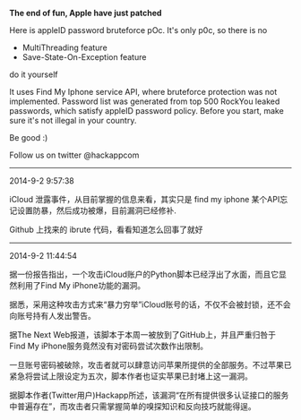 **The end of fun, Apple have just patched**


Here is appleID password bruteforce pOc.
It's only p0c, so there is no
	

* MultiThreading feature
* Save-State-On-Exception feature


do it yourself


It uses Find My Iphone service API, where bruteforce protection was not implemented. Password list was generated from top 500 RockYou leaked passwords, which satisfy appleID password policy. Before you start, make sure it's not illegal in your country. 

Be good :)


Follow us on twitter @hackappcom

---------------------------
2014-9-2 9:57:38

iCloud 泄露事件，从目前掌握的信息来看，其实只是 find my iphone 某个API忘记设置防暴，然后成功被爆，目前漏洞已经修补.

Github 上找来的 ibrute 代码，看看知道怎么回事了就好

---------------------------
2014-9-2 11:44:54

据一份报告指出，一个攻击iCloud账户的Python脚本已经浮出了水面，而且它显然利用了Find My iPhone功能的漏洞。

据悉，采用这种攻击方式来“暴力穷举”iCloud账号的话，不仅不会被封锁，还不会向账号持有人发出警告。

据The Next Web报道，该脚本于本周一被放到了GitHub上，并且严重归咎于Find My iPhone服务竟然没有对密码尝试次数作出限制。

一旦账号密码被破除，攻击者就可以肆意访问苹果所提供的全部服务。不过苹果已紧急将尝试上限设定为五次，脚本作者也证实苹果已封堵上这一漏洞。

据脚本作者(Twitter用户)Hackapp所述，该漏洞“在所有提供很多认证接口的服务中普遍存在”，而攻击者只需掌握简单的嗅探知识和反向技巧就能得逞。


